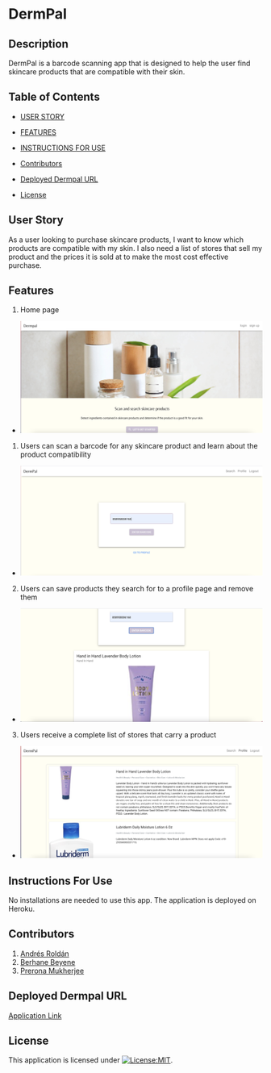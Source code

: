 # DermPal
## Description
DermPal is a barcode scanning app that is designed to help the user find skincare products that are compatible with their skin.

 ## Table of Contents
   * [USER STORY](#USER-STORY)
   
   * [FEATURES](#FEATURES)

   * [INSTRUCTIONS FOR USE ](#INSTRUCTIONS-FOR-USE )

   * [Contributors ](#Contributors )
   
   * [Deployed Dermpal URL](#Deployed-Dermpal-URL) 
     
  * [License](#license)

## User Story
As a user looking to purchase skincare products, I want to know which products are compatible with my skin. I also need a 
list of stores that sell my product and the prices it is sold at to make the most cost effective purchase.

## Features
1. Home page
 * ![Home Page](./client/Images/dermpal1.png)
1. Users can scan a barcode for any skincare product and learn about the product compatibility 
 * ![Scaner Input](./client/Images/dermpal2.png)
2. Users can save products they search for to a profile page and remove them
 * ![Scaner Result](./client/Images/dermpal3.png)
3. Users receive a complete list of stores that carry a product
 * ![Profile Products](./client/Images/dermpal4.png)
## Instructions For Use 
No installations are needed to use this app. The application is deployed on Heroku.


## Contributors
1) [Andrés Roldán ](https://github.com/dresroldan)
2) [Berhane Beyene](https://github.com/Bbeyenene)
3) [Prerona Mukherjee](https://github.com/preronam)

## Deployed  Dermpal  URL
 [Application Link](https://dermpal1.herokuapp.com/)

## License
 This application is licensed under [![License:MIT](https://img.shields.io/badge/License-ISC-yellow.svg)](https://opensource.org/licenses/ISC).












<!-- 


## Description
   Bookstorebm is a
   ## Table of Contents
   * [Installation Instructions](#installation-instructions)
   
   * [Usage Instructions](#usage-instructions)
   
   * [Contribution](#Contribution)
   
   * [Developers Contact Information](#Developers-Contact-Information)
     
  * [License](#license)

   ## Installation Instructions
  * [bookstorebm](https://bookstorebm.herokuapp.com/)
  * [usage instructions](#usage-instructions). Moreover, the developer is authorizing a free usage and installation by cloning from the code [Bbeyenene/bookstorebm](https://github.com/Bbeyenene/bookstorebm).
   ## Usage Instructions
   1. Home Page 
    ![bookstorebm](./client/images/img1.png)

   2. Seach Result
    ![bookstorebm](./client/images/img2.png)
   
   3. Saved Book
    ![bookstorebm](./client/images/img3.png)
   
   ## Contribution
   [Bbeyenene](https://github.com/Bbeyenene) is the only contrubuter to this project.
   
   ## Developers Contact Information
   * LinkdIn Profile: [Berhane](https://www.linkedin.com/in/berhane-beyene/)
   * URL : [bookstorebm](https://bookstorebm.herokuapp.com/) 
   * Email: monoxica2004@yahoo.com
   ## License
   This application is licensed under [![License:MIT](https://img.shields.io/badge/License-ISC-yellow.svg)](https://opensource.org/licenses/ISC). -->